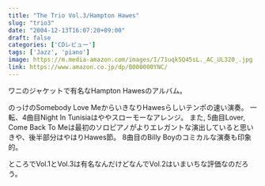 ```yaml
---
title: "The Trio Vol.3/Hampton Hawes"
slug: "trio3"
date: "2004-12-13T16:07:20+09:00"
draft: false
categories: ['CDレビュー']
tags: ['Jazz', 'piano']
image: https://m.media-amazon.com/images/I/71uqk5Q45sL._AC_UL320_.jpg
link: https://www.amazon.co.jp/dp/B000000YNC/
---
```

ワニのジャケットで有名なHampton Hawesのアルバム。 
<!--more-->
のっけのSomebody Love MeからいきなりHawesらしいテンポの速い演奏。 
一転、4曲目Night In Tunisiaはややスローモーなアレンジ。
また, 5曲目Lover, Come Back To Meは最初のソロピアノがよりエレガントな演出していると思いきや、後半部分はやはりHawes節。 
8曲目のBilly Boyのコミカルな演奏も印象的。 

ところでVol.1とVol.3は有名なんだけどなんでVol.2はいまいちな評価なのだろう。

